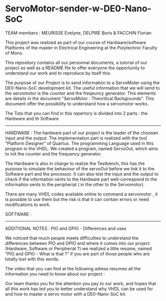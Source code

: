 # ServoMotor-sender-w-DE0-Nano-SoC

TEAM members : MEURISSE Evelyne, DELPIRE Boris & FACCHIN Florian

This project was realized as part of our course of Hardware/software Platforms of the master in Electrical Engineering at the Polytechnic Faculty of Mons. 

This repository contains all our personnal documents, a tutorial of our project as well as a README file to offer everyone the opportunity to understand our work and to reproduce by itself this.

The purpose of our Project is to send information to a ServoMoter using the DE0-Nano-SoC development kit. 
The useful information that we will send to the servomotor is the counter and the freqeuncy generator. This elements are details in the document "ServoMotor : Theoritical Backgrounds". This document offer the possibility to understand how a servomotor works. 

The Tuto that you can find in this repertory is divided into 2 parts : the Hardware and th Software 

-------------------------------------------------------------------------------------------------------------------------------
HARDWARE :
The hardware part of our project is the leader of the choosen input and the output. The implementation part is realized with the tool "Platform Designer" of Quartus. The programming Language used in this program in the VHDL. 
We created a program, named ServoOut, which aims to init the counter and the frequency generator.

The Hardware is also in charge to realize the Testbench, this has the purpose to simulate the behaviour of the servoOut before we link it to the Software part and the processor. It can also test the input and the output to check if the information sents to the Hardware part well-correspond to the information sents to the peripherial ( in the other to the Servomotor).

There are many VHDL codes available online to command a servomotor , it is possible to use them but the risk is that it can contain errors or need modifications to work. 

SOFTWARE : 

--------------------------------------------------------------------------------------------------------------------------------
ADDITIONAL NOTES : PIO and GPIO - Differences and uses

We noticed that much people meets difficulties to understand the differences between PIO and GPIO and where it comes into our project (Hardware, Software or Peripherial ?) we realized a little resume, named "PIO and GPIO - What is that ?" if you are part of those people who are totally lost with this words.



The video that you can find at the following adress resumes all the information you need to know about our project : 

Our team thanks you for the attention you pay to our work, and hopes that all this work has led you to better understand why VHDL can be used for and how to master a servo motor with a DE0-Nano-SoC kit.  
